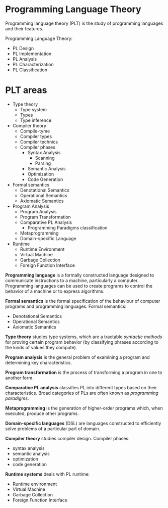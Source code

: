 # Programming Language Theory

Programming language theory (PLT) is the study of programming languages and their features.

Programming Language Theory:
- PL Design
- PL Implementation
- PL Analysis
- PL Characterization
- PL Classification



# PLT areas

* Type theory
  - Type system
  - Types
  - Type inference
* Compiler theory
  - Compile-tyme
  - Compiler types
  - Compiler technics
  * Compiler phases
    - Syntax Analysis
      - Scanning
      - Parsing
    - Semantic Analysis
    - Optimization
    - Code Generation
* Formal semantics
  - Denotational Semantics
  - Operational Semantics
  - Axiomatic Semantics
* Program Analysis
  - Program Analysis
  - Program Transformation
  - Comparative PL Analysis
    - Programming Paradigms classification
  - Metaprogramming
  - Domain-specific Language
* Runtime
  - Runtime Environment
  - Virtual Machine
  - Garbage Collection
  - Foreign Function Interface



**Programming language** is a formally constructed language designed to communicate instructions to a machine, particularly a computer. Programming languages can be used to create programs to control the behavior of a machine or to express algorithms.

**Formal semantics** is the formal specification of the behaviour of computer programs and programming languages. 
  Formal semantics:
  - Denotational Semantics
  - Operational Semantics
  - Axiomatic Semantics

**Type theory** studies type systems, which are a tractable *syntactic methods* for proving certain program behavior (by classifying phrases according to the kinds of values they compute).

**Program analysis** is the general problem of examining a program and determining key characteristics.

**Program transformation** is the process of transforming a program in one to another form.

**Comparative PL analysis** classifies PL into different types based on their characteristics. Broad categories of PLs are often known as *programming paradigms*.

**Metaprogramming** is the generation of higher-order programs which, when executed, produce other programs.

**Domain-specific languages** (DSL) are languages constructed to efficiently solve problems of a particular part of domain.

**Compiler theory** studies compiler design. 
  Compiler phases:
  - syntax analysis
  - semantic analysis
  - optimization
  - code generation

**Runtime systems** deals with 
  PL runtime:
  - Runtime environment
  - Virtual Machine
  - Garbage Collection
  - Foreign Function Interface


